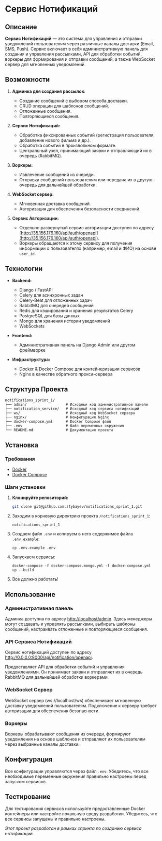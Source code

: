 # Сервис Нотификаций

## Описание

**Сервис Нотификаций** — это система для управления и отправки уведомлений пользователям через различные каналы доставки (Email, SMS, Push). Сервис включает в себя административную панель для создания и управления рассылками, API для обработки событий, воркеры для формирования и отправки сообщений, а также WebSocket сервер для мгновенных уведомлений.

## Возможности

1. **Админка для создания рассылок:**
   - Создание сообщений с выбором способа доставки.
   - CRUD операции для шаблонов сообщений.
   - Отложенные сообщения.
   - Повторяющиеся сообщения.

2. **Сервис Нотификаций:**
   - Обработка фиксированных событий (регистрация пользователя, добавление нового фильма и др.).
   - Обработка событий в произвольном формате.
   - Центральный узел, принимающий заявки и отправляющий их в очередь (RabbitMQ).

3. **Воркеры:**
   - Извлечение сообщений из очереди.
   - Отправка сообщений пользователям или передача их в другую очередь для дальнейшей обработки.

4. **WebSocket сервер:**
   - Мгновенная доставка сообщений.
   - Авторизация для обеспечения безопасности соединений.

5. **Сервис Авторизации:**
   - Отдельно развернутый сервис авторизации доступен по адресу [http://35.156.176.160/api/auth/openapi](http://35.156.176.160/api/auth/openapi).
   - Воркеры обращаются к этому сервису для получения информации о пользователях (например, email и ФИО) на основе `user_id`.

## Технологии

- **Backend:**
  - Django / FastAPI 
  - Celery для асинхронных задач
  - Celery-Beat для отложенных задач
  - RabbitMQ для очередей сообщений
  - Redis для кэширования и хранения результатов Celery
  - PostgreSQL для базы данных
  - Mongo для хранения истории уведомлений
  - WebSockets

- **Frontend:**
  - Административная панель на Django Admin или другом фреймворке

- **Инфраструктура:**
  - Docker & Docker Compose для контейнеризации сервисов
  - Nginx в качестве обратного прокси-сервера

## Структура Проекта

```
notifications_sprint_1/
├── admin/                  # Исходный код административной панели
├── notification_service/   # Исходный код сервиса нотификаций
├── ws/                     # Исходный код WebSocket сервера
├── nginx/                  # Конфигурация Nginx
├── docker-compose.yml      # Docker Compose файл
├── .env                    # Файл переменных окружения
└── README.md               # Документация проекта
```

## Установка

### Требования

- [Docker](https://www.docker.com/get-started)
- [Docker Compose](https://docs.docker.com/compose/install/)

### Шаги установки

1. **Клонируйте репозиторий:**

   ```bash
   git clone git@github.com:stybayev/notifications_sprint_1.git
   ```

2) Заходим в корневую директрию проекта `/notifications_sprint_1`:
   ```
   notifications_sprint_1
   ```
3) Создаем файл `.env` и копируем в него содержимое файла `.env.example`:
   ```
   cp .env.example .env
   ```
4) Запускаем сервисы:
   ```
   docker-compose -f docker-compose.mongo.yml -f docker-compose.yml  up --build 
   ```
5) Все должно работать!


## Использование

### Административная панель

Админка доступна по адресу [http://localhost/admin](http://localhost:8080). Здесь менеджеры могут создавать и управлять рассылками, выбирать шаблоны сообщений, настраивать отложенные и повторяющиеся сообщения.

### API Сервиса Нотификаций

Сервис нотификаций доступен по адресу http://0.0.0.0:8000/api/notification/openapi. 

Предоставляет API для обработки событий и управления уведомлениями. Он принимает заявки и отправляет их в очередь RabbitMQ для дальнейшей обработки воркерами.

### WebSocket Сервер

WebSocket сервер (ws://localhost/ws) обеспечивает мгновенную доставку уведомлений пользователям. Подключение к серверу требует авторизации для обеспечения безопасности.

### Воркеры

Воркеры обрабатывают сообщения из очереди, формируют уведомления на основе шаблонов и отправляют их пользователям через выбранные каналы доставки.

## Конфигурация

Все конфигурации управляются через файл `.env`. Убедитесь, что все необходимые переменные окружения правильно настроены перед запуском сервисов.

## Тестирование

Для тестирования сервисов используйте предоставленные Docker контейнеры или настройте локальную среду разработки. Убедитесь, что все сервисы запущены и правильно настроены.

*Этот проект разработан в рамках спринта по созданию сервиса нотификаций.*
